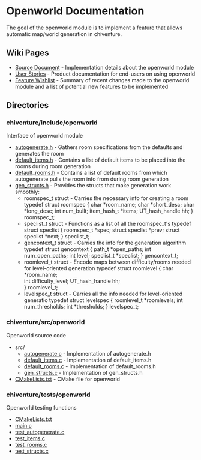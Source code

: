 # Openworld Documentation

The goal of the openworld module is to implement a feature that allows automatic map/world generation in chiventure.

## Wiki Pages
- [Source Document](https://github.com/uchicago-cs/chiventure/wiki/Open-World-~-Source-Document) - Implementation details about the openworld module
- [User Stories](https://github.com/uchicago-cs/chiventure/wiki/Open-World-~-User-Stories) - Product documentation for end-users on using openworld
- [Feature Wishlist](https://github.com/uchicago-cs/chiventure/wiki/Open-World-~-Feature-Wishlist) - Summary of recent changes made to the openworld module and a list of potential new features to be implemented

## Directories

### chiventure/include/openworld
Interface of openworld module
- [autogenerate.h](https://github.com/uchicago-cs/chiventure/blob/dev/include/openworld/autogenerate.h) - Gathers room specifications from the defaults and generates the room
- [default_items.h](https://github.com/uchicago-cs/chiventure/blob/dev/include/openworld/default_items.h) - Contains a list of default items to be placed into the rooms during room generation
- [default_rooms.h](https://github.com/uchicago-cs/chiventure/blob/dev/include/openworld/default_rooms.h) - Contains a list of default rooms from which autogenerate pulls the room info from during room generation
- [gen_structs.h](https://github.com/uchicago-cs/chiventure/blob/dev/include/openworld/gen_structs.h) - Provides the structs that make generation work smoothly:
    - roomspec_t struct - Carries the necessary info for creating a room
    typedef struct roomspec {
        char *room_name;
        char *short_desc;
        char *long_desc;
        int num_built;
        item_hash_t *items;
        UT_hash_handle hh;
    } roomspec_t;
    - speclist_t struct - Functions as a list of all the roomspec_t's
    typedef struct speclist {
        roomspec_t *spec;
        struct speclist *prev;
        struct speclist *next;
    } speclist_t;
    - gencontext_t struct - Carries the info for the generation algorithm
    typedef struct gencontext {
        path_t *open_paths;
        int num_open_paths;
        int level;
        speclist_t *speclist;
    } gencontext_t;
    - roomlevel_t struct - Encode maps between difficulty/rooms needed for level-oriented generation
    typedef struct roomlevel {
        char *room_name;        
        int difficulty_level;
        UT_hash_handle hh;        
    } roomlevel_t;
    - levelspec_t struct - Carries all the info needed for level-oriented generatio
    typedef struct levelspec {
        roomlevel_t *roomlevels;
        int num_thresholds;
        int *thresholds;
    } levelspec_t;

### chiventure/src/openworld
Openworld source code
- src/
    - [autogenerate.c](https://github.com/uchicago-cs/chiventure/blob/dev/src/openworld/src/autogenerate.c) - Implementation of autogenerate.h
    - [default_items.c](https://github.com/uchicago-cs/chiventure/blob/dev/src/openworld/src/default_items.c) - Implementation of default_items.h
    - [default_rooms.c](https://github.com/uchicago-cs/chiventure/blob/dev/src/openworld/src/default_rooms.c) - Implementation of default_rooms.h
    - [gen_structs.c](https://github.com/uchicago-cs/chiventure/blob/dev/src/openworld/src/gen_structs.c) - Implementation of gen_structs.h
- [CMakeLists.txt](https://github.com/uchicago-cs/chiventure/blob/dev/src/openworld/CMakeLists.txt) - CMake file for openworld

### chiventure/tests/openworld
Openworld testing functions
- [CMakeLists.txt](https://github.com/uchicago-cs/chiventure/blob/dev/tests/openworld/CMakeLists.txt)
- [main.c](https://github.com/uchicago-cs/chiventure/blob/dev/tests/openworld/main.c)
- [test_autogenerate.c](https://github.com/uchicago-cs/chiventure/blob/dev/tests/openworld/test_autogenerate.c)
- [test_items.c](https://github.com/uchicago-cs/chiventure/blob/dev/tests/openworld/test_items.c)
- [test_rooms.c](https://github.com/uchicago-cs/chiventure/blob/dev/tests/openworld/test_rooms.c)
- [test_structs.c](https://github.com/uchicago-cs/chiventure/blob/dev/tests/openworld/test_structs.c)
